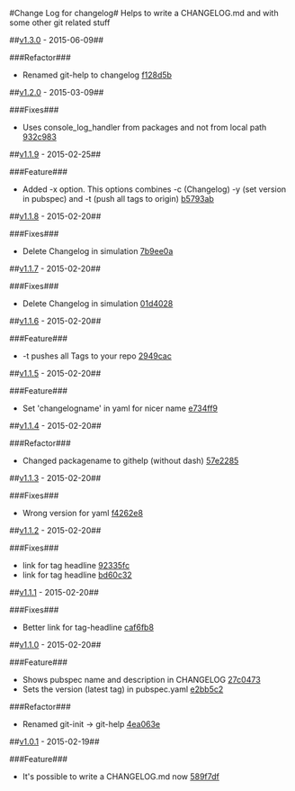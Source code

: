 #Change Log for changelog#
Helps to write a CHANGELOG.md and with some other git related stuff

##[v1.3.0](http://github.com/mikemitterer/dart-git-help/compare/v1.2.0...v1.3.0) - 2015-06-09##

###Refactor###
* Renamed git-help to changelog [f128d5b](http://github.com/mikemitterer/dart-git-help/commit/f128d5b62484f7346eaad72cbce3e6f44e0c463f)

##[v1.2.0](http://github.com/mikemitterer/dart-git-help/compare/v1.1.9...v1.2.0) - 2015-03-09##

###Fixes###
* Uses console_log_handler from packages and not from local path [932c983](http://github.com/mikemitterer/dart-git-help/commit/932c983bbee988f95fccb23ac146b450b865edfa)

##[v1.1.9](http://github.com/mikemitterer/dart-git-help/compare/v1.1.8...v1.1.9) - 2015-02-25##

###Feature###
* Added -x option. This options combines -c (Changelog) -y (set version in pubspec) and -t (push all tags to origin) [b5793ab](http://github.com/mikemitterer/dart-git-help/commit/b5793ab1763330cf514f89990a539e0b4a0340d5)

##[v1.1.8](http://github.com/mikemitterer/dart-git-help/compare/v1.1.7...v1.1.8) - 2015-02-20##

###Fixes###
* Delete Changelog in simulation [7b9ee0a](http://github.com/mikemitterer/dart-git-help/commit/7b9ee0a35f47d14feffd21629597a0b7f5f6f7b0)

##[v1.1.7](http://github.com/mikemitterer/dart-git-help/compare/v1.1.6...v1.1.7) - 2015-02-20##

###Fixes###
* Delete Changelog in simulation [01d4028](http://github.com/mikemitterer/dart-git-help/commit/01d40282b9829aaca7ef2a295c5bfdd8e2b1961b)

##[v1.1.6](http://github.com/mikemitterer/dart-git-help/compare/v1.1.5...v1.1.6) - 2015-02-20##

###Feature###
* -t pushes all Tags to your repo [2949cac](http://github.com/mikemitterer/dart-git-help/commit/2949cacb8181a34a5a39d803a54a3f85544dbca2)

##[v1.1.5](http://github.com/mikemitterer/dart-git-help/compare/v1.1.4...v1.1.5) - 2015-02-20##

###Feature###
* Set 'changelogname' in yaml for nicer name [e734ff9](http://github.com/mikemitterer/dart-git-help/commit/e734ff9c553e6989ecd084591dcaee1f8d4698f1)

##[v1.1.4](http://github.com/mikemitterer/dart-git-help/compare/v1.1.3...v1.1.4) - 2015-02-20##

###Refactor###
* Changed packagename to githelp (without dash) [57e2285](http://github.com/mikemitterer/dart-git-help/commit/57e22850062bc4f52114500c55ac2905585310cd)

##[v1.1.3](http://github.com/mikemitterer/dart-git-help/compare/v1.1.2...v1.1.3) - 2015-02-20##

###Fixes###
* Wrong version for yaml [f4262e8](http://github.com/mikemitterer/dart-git-help/commit/f4262e84f7b793556d379590cd462d76a11a765e)

##[v1.1.2](http://github.com/mikemitterer/dart-git-help/compare/v1.1.1...v1.1.2) - 2015-02-20##

###Fixes###
* link for tag headline [92335fc](http://github.com/mikemitterer/dart-git-help/commit/92335fc12509a09301a765853532334ce327a475)
* link for tag headline [bd60c32](http://github.com/mikemitterer/dart-git-help/commit/bd60c326f329d2fbea4e337cba9953a3feb7bca0)

##[v1.1.1](http://github.com/mikemitterer/dart-git-help/compare/v1.1.0...v1.1.1) - 2015-02-20##

###Fixes###
* Better link for tag-headline [caf6fb8](http://github.com/mikemitterer/dart-git-help/commit/caf6fb8ccaf2e2c3cffc365177022a3e3449ffee)

##[v1.1.0](http://github.com/mikemitterer/dart-git-help/compare/v1.0.1...v1.1.0) - 2015-02-20##

###Feature###
* Shows pubspec name and description in CHANGELOG [27c0473](http://github.com/mikemitterer/dart-git-help/commit/27c047343bc75152d684e9d83e25dc74ae055856)
* Sets the version (latest tag) in pubspec.yaml [e2bb5c2](http://github.com/mikemitterer/dart-git-help/commit/e2bb5c25c53699523e000812ee2336eeff5c8490)

###Refactor###
* Renamed git-init -> git-help [4ea063e](http://github.com/mikemitterer/dart-git-help/commit/4ea063ea9d4abd349bcd2f02a52bd7e9db45fa32)

##[v1.0.1](http://github.com/mikemitterer/dart-git-help/compare/v1.0...v1.0.1) - 2015-02-19##

###Feature###
* It's possible to write a CHANGELOG.md now [589f7df](http://github.com/mikemitterer/dart-git-help/commit/589f7df523f681df166de7526db407add803db87)
